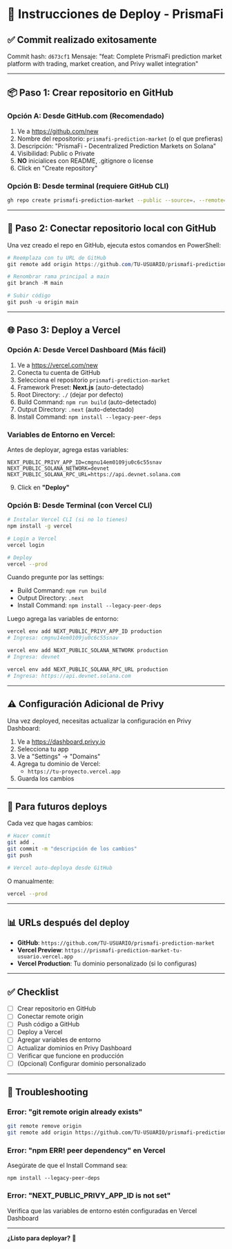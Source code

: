 # 🚀 Instrucciones de Deploy - PrismaFi

## ✅ Commit realizado exitosamente

Commit hash: `d673cf1`
Mensaje: "feat: Complete PrismaFi prediction market platform with trading, market creation, and Privy wallet integration"

---

## 📦 Paso 1: Crear repositorio en GitHub

### Opción A: Desde GitHub.com (Recomendado)

1. Ve a https://github.com/new
2. Nombre del repositorio: `prismafi-prediction-market` (o el que prefieras)
3. Descripción: "PrismaFi - Decentralized Prediction Markets on Solana"
4. Visibilidad: Public o Private
5. **NO** inicialices con README, .gitignore o license
6. Click en "Create repository"

### Opción B: Desde terminal (requiere GitHub CLI)

```bash
gh repo create prismafi-prediction-market --public --source=. --remote=origin --push
```

---

## 🔗 Paso 2: Conectar repositorio local con GitHub

Una vez creado el repo en GitHub, ejecuta estos comandos en PowerShell:

```powershell
# Reemplaza con tu URL de GitHub
git remote add origin https://github.com/TU-USUARIO/prismafi-prediction-market.git

# Renombrar rama principal a main
git branch -M main

# Subir código
git push -u origin main
```

---

## 🌐 Paso 3: Deploy a Vercel

### Opción A: Desde Vercel Dashboard (Más fácil)

1. Ve a https://vercel.com/new
2. Conecta tu cuenta de GitHub
3. Selecciona el repositorio `prismafi-prediction-market`
4. Framework Preset: **Next.js** (auto-detectado)
5. Root Directory: `./` (dejar por defecto)
6. Build Command: `npm run build` (auto-detectado)
7. Output Directory: `.next` (auto-detectado)
8. Install Command: `npm install --legacy-peer-deps`

### Variables de Entorno en Vercel:

Antes de deployar, agrega estas variables:

```
NEXT_PUBLIC_PRIVY_APP_ID=cmgnu14em0109ju0c6c55snav
NEXT_PUBLIC_SOLANA_NETWORK=devnet
NEXT_PUBLIC_SOLANA_RPC_URL=https://api.devnet.solana.com
```

9. Click en **"Deploy"**

### Opción B: Desde Terminal (con Vercel CLI)

```bash
# Instalar Vercel CLI (si no lo tienes)
npm install -g vercel

# Login a Vercel
vercel login

# Deploy
vercel --prod
```

Cuando pregunte por las settings:
- Build Command: `npm run build`
- Output Directory: `.next`
- Install Command: `npm install --legacy-peer-deps`

Luego agrega las variables de entorno:
```bash
vercel env add NEXT_PUBLIC_PRIVY_APP_ID production
# Ingresa: cmgnu14em0109ju0c6c55snav

vercel env add NEXT_PUBLIC_SOLANA_NETWORK production
# Ingresa: devnet

vercel env add NEXT_PUBLIC_SOLANA_RPC_URL production
# Ingresa: https://api.devnet.solana.com
```

---

## ⚠️ Configuración Adicional de Privy

Una vez deployed, necesitas actualizar la configuración en Privy Dashboard:

1. Ve a https://dashboard.privy.io
2. Selecciona tu app
3. Ve a "Settings" → "Domains"
4. Agrega tu dominio de Vercel:
   - `https://tu-proyecto.vercel.app`
5. Guarda los cambios

---

## 🔄 Para futuros deploys

Cada vez que hagas cambios:

```bash
# Hacer commit
git add .
git commit -m "descripción de los cambios"
git push

# Vercel auto-deploya desde GitHub
```

O manualmente:
```bash
vercel --prod
```

---

## 📊 URLs después del deploy

- **GitHub**: `https://github.com/TU-USUARIO/prismafi-prediction-market`
- **Vercel Preview**: `https://prismafi-prediction-market-tu-usuario.vercel.app`
- **Vercel Production**: Tu dominio personalizado (si lo configuras)

---

## ✅ Checklist

- [ ] Crear repositorio en GitHub
- [ ] Conectar remote origin
- [ ] Push código a GitHub
- [ ] Deploy a Vercel
- [ ] Agregar variables de entorno
- [ ] Actualizar dominios en Privy Dashboard
- [ ] Verificar que funcione en producción
- [ ] (Opcional) Configurar dominio personalizado

---

## 🐛 Troubleshooting

### Error: "git remote origin already exists"
```bash
git remote remove origin
git remote add origin https://github.com/TU-USUARIO/prismafi-prediction-market.git
```

### Error: "npm ERR! peer dependency" en Vercel
Asegúrate de que el Install Command sea:
```
npm install --legacy-peer-deps
```

### Error: "NEXT_PUBLIC_PRIVY_APP_ID is not set"
Verifica que las variables de entorno estén configuradas en Vercel Dashboard

---

**¿Listo para deployar?** 🚀




